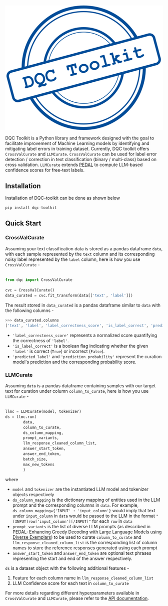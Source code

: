 ![](images/dqc-toolkit.svg)

DQC Toolkit is a Python library and framework designed with the goal to facilitate improvement of Machine Learning models by identifying and mitigating label errors in training dataset. Currently, DQC toolkit offers `CrossValCurate` and `LLMCurate`. `CrossValCurate` can be used for label error detection / correction in text classification (binary / multi-class) based on cross validation. `LLMCurate` extends [PEDAL](https://arxiv.org/abs/2408.08869) to compute LLM-based confidence scores for free-text labels.

## Installation

Installation of DQC-toolkit can be done as shown below
```python
pip install dqc-toolkit
```

## Quick Start
### CrossValCurate
Assuming your text classification data is stored as a pandas dataframe `data`, with each sample represented by the `text` column and its corresponding noisy label represented by the `label` column,  here is how you use `CrossValCurate` - 


```python linenums="1"

from dqc import CrossValCurate

cvc = CrossValCurate()
data_curated = cvc.fit_transform(data[['text', 'label']])
```
The result stored in `data_curated` is a pandas dataframe similar to `data` with the following columns -
```python
>>> data_curated.columns
['text', 'label', 'label_correctness_score', 'is_label_correct', 'predicted_label', 'prediction_probability']
```

* `'label_correctness_score'` represents a normalized score quantifying the correctness of `'label'`. 
* `'is_label_correct'` is a boolean flag indicating whether the given `'label'` is correct (`True`) or incorrect (`False`). 
* `'predicted_label'` and `'prediction_probability'` represent the curation model's prediction and the corresponding probability score. 
 
### LLMCurate
Assuming `data` is a pandas dataframe containing samples with our target text for curation under column `column_to_curate`, here is how you use `LLMCurate` -
```python
    
llmc = LLMCurate(model, tokenizer)
ds = llmc.run(
        data,
        column_to_curate,
        ds_column_mapping,
        prompt_variants,
        llm_response_cleaned_column_list,
        answer_start_token,
        answer_end_token,
        batch_size,
        max_new_tokens
        )
```
where

* `model` and `tokenizer` are the instantiated LLM model and tokenizer objects respectively
* `ds_column_mapping` is the dictionary mapping of entities used in the LLM prompt and the corresponding columns in `data`. For example, `ds_column_mapping={'INPUT' : 'input_column'}` would imply that text under `input_column` in `data` would be passed to the LLM in the format `"[INPUT]row['input_column'][/INPUT]"` for each `row` in `data` 
* `prompt_variants` is the list of diverse LLM prompts (as described in [PEDAL: Enhancing Greedy Decoding with Large Language Models using Diverse Exemplars](https://arxiv.org/abs/2408.08869)) to be used to curate `column_to_curate` and `llm_response_cleaned_column_list` is the corresponding list of column names to store the reference responses generated using each prompt
* `answer_start_token` and `answer_end_token` are optional  text phrases representing the start and end of the answer respectively.

`ds` is a dataset object with the following additional features -

1. Feature for each column name in `llm_response_cleaned_column_list`
2. LLM Confidence score for each text in `column_to_curate` 

For more details regarding different hyperparameters available in `CrossValCurate` and `LLMCurate`, please refer to the [API documentation](api/crossval).